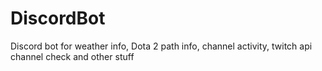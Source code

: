 # DiscordBot
Discord bot for weather info, Dota 2 path info, channel activity, twitch api channel check and other stuff
